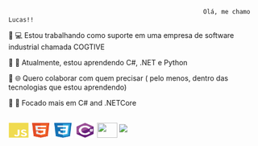                                                           Olá, me chamo Lucas!!

  🔸 💻 Estou trabalhando como suporte em uma empresa de software industrial chamada COGTIVE
  
  🔸 📖 Atualmente, estou aprendendo C#, .NET e Python
    
  🔸 🌐 Quero colaborar com quem precisar ( pelo menos, dentro das tecnologias que estou aprendendo)
  
  🔸 📌 Focado mais em C# and .NETCore


<div style="display: inline_block"><br>
  <img align="center" height="30" width="40" src="https://raw.githubusercontent.com/devicons/devicon/master/icons/javascript/javascript-plain.svg">  
  <img align="center" height="30" width="40" src="https://raw.githubusercontent.com/devicons/devicon/master/icons/html5/html5-original.svg">
  <img align="center" height="30" width="40" src="https://raw.githubusercontent.com/devicons/devicon/master/icons/css3/css3-original.svg">
  <img align="center" height="30" width="40" src="https://raw.githubusercontent.com/devicons/devicon/master/icons/csharp/csharp-original.svg">
  <img align="center" height="30" width="40" src="https://cdn.jsdelivr.net/gh/devicons/devicon/icons/dotnetcore/dotnetcore-original.svg" />
  <img height="140em" src="https://user-images.githubusercontent.com/56793368/131222246-4e4b9d31-131f-4a48-b19d-b5def9136f5a.png"/>
  
  </div>
